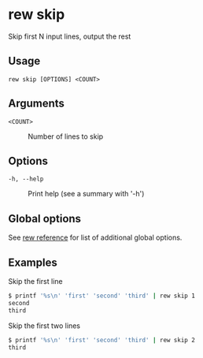 # rew skip

Skip first N input lines, output the rest

## Usage

```
rew skip [OPTIONS] <COUNT>
```

## Arguments

<dl>
<dt><code>&lt;COUNT&gt;</code></dt>
<dd>

Number of lines to skip
</dd>
</dl>

## Options

<dl>

<dt><code>-h, --help</code></dt>
<dd>

Print help (see a summary with '-h')
</dd>
</dl>

## Global options

See [rew reference](rew.md#global-options) for list of additional global options.

## Examples

Skip the first line

```sh
$ printf '%s\n' 'first' 'second' 'third' | rew skip 1
second
third
```

Skip the first two lines

```sh
$ printf '%s\n' 'first' 'second' 'third' | rew skip 2
third
```
